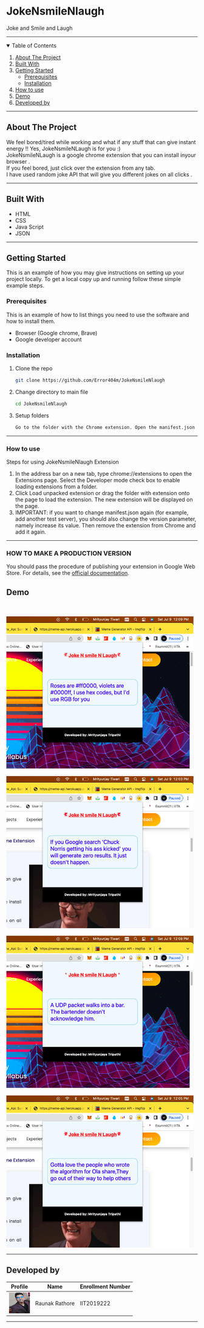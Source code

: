 # JokeNsmileNlaugh
Joke and Smile and Laugh

<hr>

<!-- TABLE OF CONTENTS -->
<details open="open">
  <summary>Table of Contents</summary>
  <ol>
    <li>
      <a href="#about-the-project">About The Project</a>
    </li>
    <li><a href="#built-with">Built With</a></li>
    <li>
      <a href="#getting-started">Getting Started</a>
      <ul>
        <li><a href="#prerequisites">Prerequisites</a></li>
        <li><a href="#installation">Installation</a></li>
      </ul>
    </li>
    <li><a href="#how-to-use">How to use</a></li>
     <li><a href="#demo">Demo</a></li>
     <li><a href="#developed-by">Developed by</a></li>
  </ol>
</details>
<hr>

## About The Project
We feel bored/tired while working and what if any stuff that can give instant energy !!
Yes, JokeNsmileNLaugh is for you :)<br>
JokeNsmileNLaugh is a google chrome extension that you can install inyour browser .<br>
If you feel bored, just click over the extension from any tab.<br>
I have used random joke API that will give you different jokes on all clicks .<br>

<hr>

## Built With
<ul>
   <li>HTML</li>
   <li>CSS</li>
   <li>Java Script</li>
  <li>JSON</li>
</ul>

<hr>

<!-- GETTING STARTED -->
## Getting Started

This is an example of how you may give instructions on setting up your project locally.
To get a local copy up and running follow these simple example steps.

### Prerequisites 

This is an example of how to list things you need to use the software and how to install them.
  * Browser (Google chrome, Brave)
  * Google developer account

 ### Installation

1. Clone the repo
   ```sh
   git clone https://github.com/Error404m/JokeNsmileNlaugh
   ```
2. Change directory to main file
   ```sh
   cd JokeNsmileNlaugh
   ```
3. Setup folders
   ```sh
   Go to the folder with the Chrome extension. Open the manifest.json file and add your website to the matches section.
   ```

 
<hr>

<!-- Usage -->
### How to use
Steps for using JokeNsmileNlaugh Extension

1. In the address bar on a new tab, type chrome://extensions to open the Extensions page. Select the Developer mode check box to enable loading extensions from a folder.
2. Click Load unpacked extension or drag the folder with extension onto the page to load the extension. The new extension will be displayed on the page.
3. IMPORTANT: if you want to change manifest.json again (for example, add another test server), you should also change the version parameter, namely increase its value. Then remove the extension from Chrome and add it again.

 
<hr>

<h3>HOW TO MAKE A PRODUCTION VERSION</h3>
You should pass the procedure of publishing your extension in Google Web Store. For details, see the <a href="https://developer.chrome.com/webstore/get_started_simple#step5">official documentation</a>.
  
## Demo 
<br><br> <img src="ss/1.png"  height="400" />
<br><br> <img src="ss/2.png"  height="400" />
<br><br> <img src="ss/3.png"  height="400" />
<br><br> <img src="ss/4.png"  height="400" />

<hr>

## Developed by  
   
| Profile | Name | Enrollment Number | 
| :-------------: | :-------------: | ------------- |
| <img src="ss/raunak.jpg" width='55' height='55'> | Raunak Rathore | IIT2019222 

<hr>
